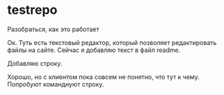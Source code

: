 testrepo
========

Разобраться, как это работает

Ок. Туть есть текстовый редактор, который позволяет редактировать файлы на сайте.
Сейчас я добавляю текст в файл readme.

Добавляю строку.

Хорошо, но с клиентом пока совсем не понятно, что тут к чему. Попробуют команднуют строку.
